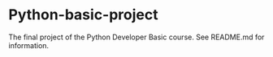 # Python-basic-project
The final project of the Python Developer Basic course. See README.md for information.
